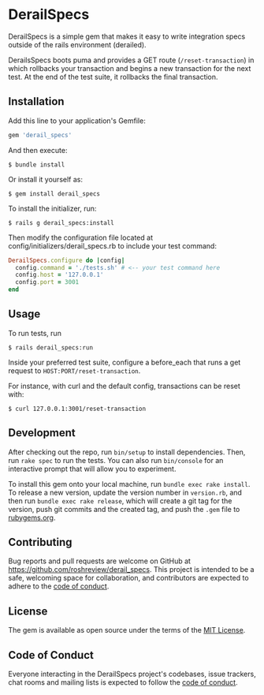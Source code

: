 # DerailSpecs

DerailSpecs is a simple gem that makes it easy to write integration specs outside
of the rails environment (derailed).

DerailsSpecs boots puma and provides a GET route (`/reset-transaction`) in which
rollbacks your transaction and begins a new transaction for the next test.
At the end of the test suite, it rollbacks the final transaction.

## Installation

Add this line to your application's Gemfile:

```ruby
gem 'derail_specs'
```

And then execute:

    $ bundle install

Or install it yourself as:

    $ gem install derail_specs

To install the initializer, run:

    $ rails g derail_specs:install

Then modify the configuration file located at config/initializers/derail_specs.rb
to include your test command:

```ruby
DerailSpecs.configure do |config|
  config.command = './tests.sh' # <-- your test command here
  config.host = '127.0.0.1'
  config.port = 3001
end
```

## Usage

To run tests, run

    $ rails derail_specs:run

Inside your preferred test suite, configure a before_each that runs a get request
to `HOST:PORT/reset-transaction`.

For instance, with curl and the default config, transactions can be reset with:

    $ curl 127.0.0.1:3001/reset-transaction

## Development

After checking out the repo, run `bin/setup` to install dependencies. Then, run `rake spec` to run the tests. You can also run `bin/console` for an interactive prompt that will allow you to experiment.

To install this gem onto your local machine, run `bundle exec rake install`. To release a new version, update the version number in `version.rb`, and then run `bundle exec rake release`, which will create a git tag for the version, push git commits and the created tag, and push the `.gem` file to [rubygems.org](https://rubygems.org).

## Contributing

Bug reports and pull requests are welcome on GitHub at https://github.com/roshreview/derail_specs. This project is intended to be a safe, welcoming space for collaboration, and contributors are expected to adhere to the [code of conduct](https://github.com/roshreview/derail_specs/blob/master/CODE_OF_CONDUCT.md).

## License

The gem is available as open source under the terms of the [MIT License](https://opensource.org/licenses/MIT).

## Code of Conduct

Everyone interacting in the DerailSpecs project's codebases, issue trackers, chat rooms and mailing lists is expected to follow the [code of conduct](https://github.com/roshreview/derail_specs/blob/master/CODE_OF_CONDUCT.md).
